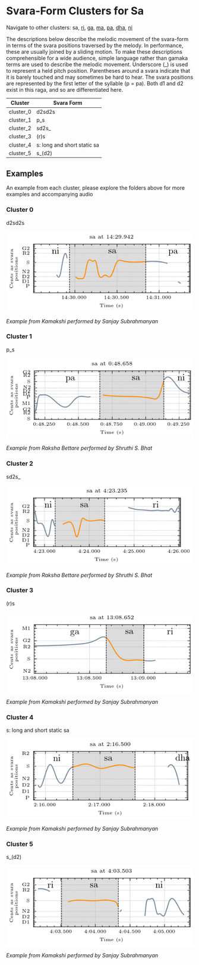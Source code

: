 # Svara-Form Clusters for Sa

Navigate to other clusters: sa, [ri](../ri), [ga](../ga), [ma](../ma), [pa](../pa), [dha](../dha), [ni](../ni)

The descriptions below describe the melodic movement of the svara-form in terms of the svara positions traversed by the melody. In performance, these are usually joined by a sliding motion. To make these descriptions comprehensible for a wide audience, simple language rather than gamaka terms are used to describe the melodic movement. Underscore (_) is used to represent a held pitch position. Parentheses around a svara indicate that it is barely touched and may sometimes be hard to hear. The svara positions are represented by the first letter of the syllable (p = pa). Both d1 and d2 exist in this raga, and so are differentiated here. 


| **Cluster** | **Svara Form**             |
|-------------|-----------------------------|
| cluster_0   | d2sd2s                      |
| cluster_1   | p_s                         |
| cluster_2   | sd2s_                       |
| cluster_3   | (r)s                        |
| cluster_4   | s: long and short static sa |
| cluster_5   | s_(d2)                      |


## Examples

An example from each cluster, please explore the folders above for more examples and accompanying audio

### Cluster 0

d2sd2s

<div align="left">
  <img src="cluster_0/kamakshi_1142.png" alt="sa cluster 0" />
  <p><em>Example from Kamakshi performed by Sanjay Subrahmanyan</em></p>
</div>

### Cluster 1

p_s

<div align="left">
  <img src="cluster_1/raksha_bettare_61.png" alt="sa cluster 1" />
  <p><em>Example from Raksha Bettare performed by Shruthi S. Bhat</em></p>
</div>

### Cluster 2

sd2s_

<div align="left">
  <img src="cluster_2/raksha_bettare_541.png" alt="sa cluster 2" />
  <p><em>Example from Raksha Bettare performed by Shruthi S. Bhat</em></p>
</div>

### Cluster 3

(r)s

<div align="left">
  <img src="cluster_3/kamakshi_1010.png" alt="sa cluster 3" />
  <p><em>Example from Kamakshi performed by Sanjay Subrahmanyan</em></p>
</div>

### Cluster 4

s: long and short static sa

<div align="left">
  <img src="cluster_4/kamakshi_100.png" alt="sa cluster 4" />
  <p><em>Example from Kamakshi performed by Sanjay Subrahmanyan</em></p>
</div>

### Cluster 5

s_(d2)

<div align="left">
  <img src="cluster_5/kamakshi_210.png" alt="sa cluster 5" />
  <p><em>Example from Kamakshi performed by Sanjay Subrahmanyan</em></p>
</div>

